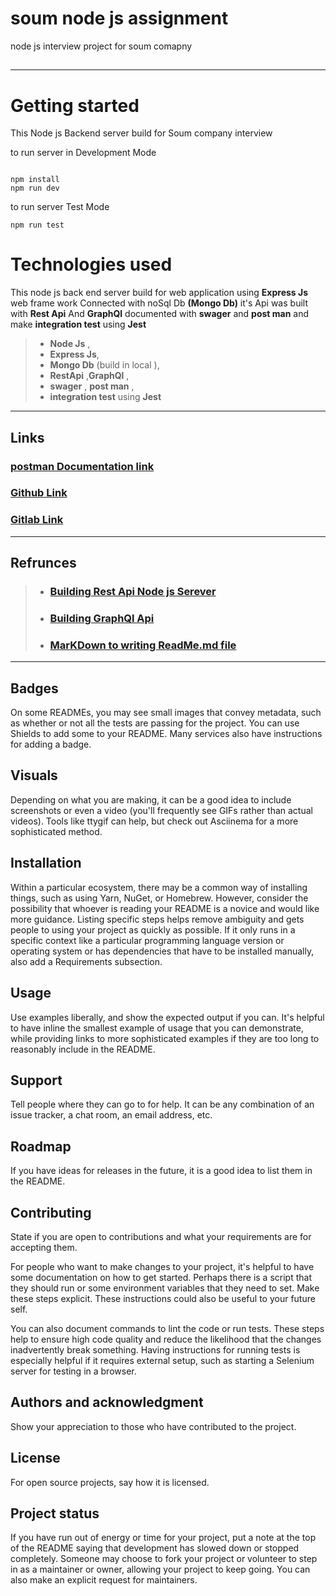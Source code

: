 # soum node js assignment

node js interview project for soum comapny

##

---

# Getting started

This Node js Backend server build for Soum company interview

 <p> to run server in Development Mode<p>

```

npm install
npm run dev

```

 <p> to run server Test Mode<p>

```
npm run test

```

# Technologies used

This node js back end server build for web application
using **Express Js** web frame work Connected with noSql Db
**(Mongo Db)**
it's Api was built with
**Rest Api** And **GraphQl**
documented with **swager** and **post man**
and make **integration test** using **Jest**

> - **Node Js** ,
> - **Express Js**,
> - **Mongo Db** (build in local ),
> - **RestApi** ,**GraphQl** ,
> - **swager** , **post man** ,
> - **integration test** using **Jest**

---

## Links

### [postman Documentation link ](https://documenter.getpostman.com/view/7173620/UyxnD4UW)

### [Github Link](https://github.com/ahmedibrahimhassan654/soum-node-js-assingnment-main)

### [Gitlab Link](https://gitlab.com/ahmedibrahim5588/soum-node-js-assingnment-main)

---

## Refrunces

> - ### [Building Rest Api Node js Serever](https://www.udemy.com/course/nodejs-api-masterclass/)
> - ### [Building GraphQl Api ](https://www.youtube.com/playlist?list=PL55RiY5tL51rG1x02Yyj93iypUuHYXcB_)
> - ### [MarKDown to writing ReadMe.md file ](https://www.youtube.com/watch?v=HUBNt18RFbo)

---

## Badges

On some READMEs, you may see small images that convey metadata, such as whether or not all the tests are passing for the project. You can use Shields to add some to your README. Many services also have instructions for adding a badge.

## Visuals

Depending on what you are making, it can be a good idea to include screenshots or even a video (you'll frequently see GIFs rather than actual videos). Tools like ttygif can help, but check out Asciinema for a more sophisticated method.

## Installation

Within a particular ecosystem, there may be a common way of installing things, such as using Yarn, NuGet, or Homebrew. However, consider the possibility that whoever is reading your README is a novice and would like more guidance. Listing specific steps helps remove ambiguity and gets people to using your project as quickly as possible. If it only runs in a specific context like a particular programming language version or operating system or has dependencies that have to be installed manually, also add a Requirements subsection.

## Usage

Use examples liberally, and show the expected output if you can. It's helpful to have inline the smallest example of usage that you can demonstrate, while providing links to more sophisticated examples if they are too long to reasonably include in the README.

## Support

Tell people where they can go to for help. It can be any combination of an issue tracker, a chat room, an email address, etc.

## Roadmap

If you have ideas for releases in the future, it is a good idea to list them in the README.

## Contributing

State if you are open to contributions and what your requirements are for accepting them.

For people who want to make changes to your project, it's helpful to have some documentation on how to get started. Perhaps there is a script that they should run or some environment variables that they need to set. Make these steps explicit. These instructions could also be useful to your future self.

You can also document commands to lint the code or run tests. These steps help to ensure high code quality and reduce the likelihood that the changes inadvertently break something. Having instructions for running tests is especially helpful if it requires external setup, such as starting a Selenium server for testing in a browser.

## Authors and acknowledgment

Show your appreciation to those who have contributed to the project.

## License

For open source projects, say how it is licensed.

## Project status

If you have run out of energy or time for your project, put a note at the top of the README saying that development has slowed down or stopped completely. Someone may choose to fork your project or volunteer to step in as a maintainer or owner, allowing your project to keep going. You can also make an explicit request for maintainers.

```

```
